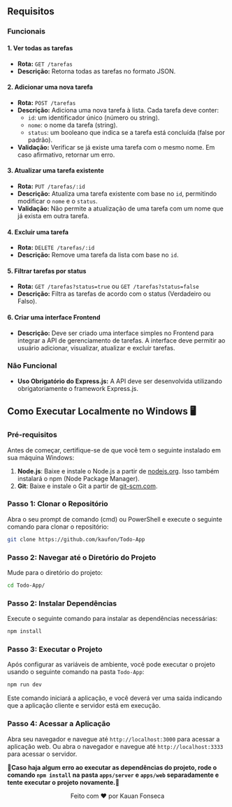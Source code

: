 ## Requisitos

### Funcionais

#### 1. Ver todas as tarefas
- **Rota:** `GET /tarefas`
- **Descrição:** Retorna todas as tarefas no formato JSON.

#### 2. Adicionar uma nova tarefa
- **Rota:** `POST /tarefas`
- **Descrição:** Adiciona uma nova tarefa à lista. Cada tarefa deve conter:
  - `id`: um identificador único (número ou string).
  - `nome`: o nome da tarefa (string).
  - `status`: um booleano que indica se a tarefa está concluída (false por padrão).
- **Validação:** Verificar se já existe uma tarefa com o mesmo nome. Em caso afirmativo, retornar um erro.

#### 3. Atualizar uma tarefa existente
- **Rota:** `PUT /tarefas/:id`
- **Descrição:** Atualiza uma tarefa existente com base no `id`, permitindo modificar o `nome` e o `status`.
- **Validação:** Não permite a atualização de uma tarefa com um nome que já exista em outra tarefa.

#### 4. Excluir uma tarefa
- **Rota:** `DELETE /tarefas/:id`
- **Descrição:** Remove uma tarefa da lista com base no `id`.

#### 5. Filtrar tarefas por status
- **Rota:** `GET /tarefas?status=true` ou `GET /tarefas?status=false`
- **Descrição:** Filtra as tarefas de acordo com o status (Verdadeiro ou Falso).

#### 6. Criar uma interface Frontend
- **Descrição:** Deve ser criado uma interface simples no Frontend para integrar a API de gerenciamento de tarefas. A interface deve permitir ao usuário adicionar, visualizar, atualizar e excluir tarefas.

### Não Funcional
- **Uso Obrigatório do Express.js:** A API deve ser desenvolvida utilizando obrigatoriamente o framework Express.js.



## Como Executar Localmente no Windows 🖥️

### Pré-requisitos

Antes de começar, certifique-se de que você tem o seguinte instalado em sua máquina Windows:

1. **Node.js**: Baixe e instale o Node.js a partir de [nodejs.org](https://nodejs.org/). Isso também instalará o npm (Node Package Manager).
2. **Git**: Baixe e instale o Git a partir de [git-scm.com](https://git-scm.com/).

### Passo 1: Clonar o Repositório

Abra o seu prompt de comando (cmd) ou PowerShell e execute o seguinte comando para clonar o repositório:

```bash
git clone https://github.com/kaufon/Todo-App
```

### Passo 2: Navegar até o Diretório do Projeto

Mude para o diretório do projeto:

```bash
cd Todo-App/
```

### Passo 2: Instalar Dependências

Execute o seguinte comando para instalar as dependências necessárias:

```bash
npm install
```


### Passo 3: Executar o Projeto

Após configurar as variáveis de ambiente, você pode executar o projeto usando o seguinte comando na pasta `Todo-App`:

```bash
npm run dev
```

Este comando iniciará a aplicação, e você deverá ver uma saída indicando que a aplicação cliente e servidor está em execução.

### Passo 4: Acessar a Aplicação

Abra seu navegador e navegue até `http://localhost:3000` para acessar a aplicação web.
Ou abra o navegador e navegue até `http://localhost:3333` para acessar o servidor.

**🚧Caso haja algum erro ao executar as dependências do projeto, rode o comando `npm install` na pasta `apps/server` e `apps/web` separadamente e tente executar o projeto novamente.🚧**

<p align="center">
  Feito com ❤️ por Kauan Fonseca 
</p>
